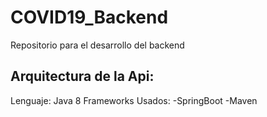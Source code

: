 # COVID19_Backend
Repositorio para el desarrollo del backend

## Arquitectura de la Api: 
Lenguaje: Java 8
Frameworks Usados:
-SpringBoot
-Maven
